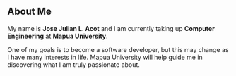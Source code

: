 ## About Me

My name is **Jose Julian L. Acot** and I am currently taking up **Computer Engineering** at **Mapua University**.

One of my goals is to become a software developer, but this may change as I have many interests in life. Mapua University will help guide me in discovering what I am truly passionate about.
